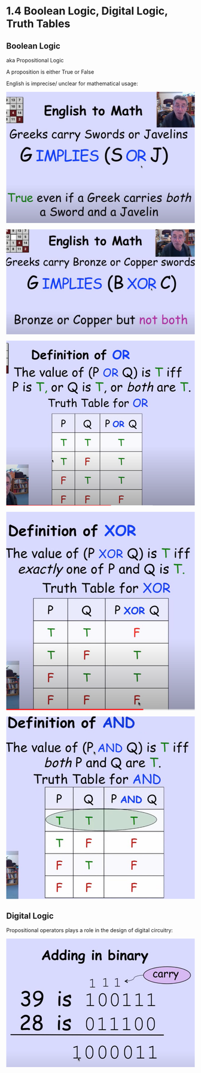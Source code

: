 # 1.4 Boolean Logic, Digital Logic, Truth Tables

## Boolean Logic

aka Propositional Logic

A proposition is either True or False

English is imprecise/ unclear for mathematical usage: 

![](../../../.gitbook/assets/image%20%2841%29.png)

![](../../../.gitbook/assets/image%20%2854%29.png)



![](../../../.gitbook/assets/image%20%2868%29.png)

![](../../../.gitbook/assets/image%20%2856%29.png)

![](../../../.gitbook/assets/image%20%2849%29.png)

## Digital Logic

Propositional operators plays a role in the design of digital circuitry:

 

![](../../../.gitbook/assets/image%20%2867%29.png)

